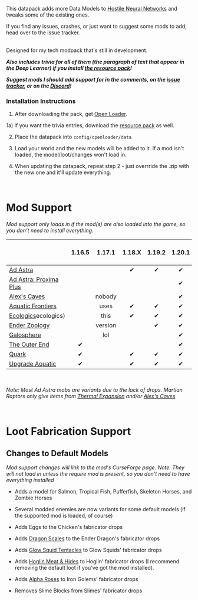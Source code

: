 This datapack adds more Data Models to [Hostile Neural Networks](https://www.curseforge.com/minecraft/mc-mods/hostile-neural-networks) and tweaks some of the existing ones.
 

If you find any issues, crashes, or just want to suggest some mods to add, head over to the issue tracker.

   
Designed for my tech modpack that's still in development.


 _**Also includes trivia for all of them (the paragraph of text that appear in the Deep Learner) if you install [the resource pack](https://www.curseforge.com/minecraft/texture-packs/modded-data-models-trivia)!**_


**_Suggest mods I should add support for in the comments, on the [issue tracker](https://curseforge.com/minecraft/data-packs/modded-data-models/issues), or on the [Discord](https://discord.com/invite/NtwzA6X)!_**



### Installation Instructions

1) After downloading the pack, get [Open Loader](https://www.curseforge.com/minecraft/mc-mods/open-loader).

1a) If you want the trivia entries, download the [resource pack](https://www.curseforge.com/minecraft/texture-packs/modded-data-models-trivia) as well.

2) Place the datapack into `config/openloader/data`

3) Load your world and the new models will be added to it. If a mod isn't loaded, the model/loot/changes won't load in.

4) When updating the datapack, repeat step 2 - just overrride the .zip with the new one and it'll update everything.

  

Mod Support
===========
_Mod support only loads in if the mod(s) are also loaded into the game, so you don't need to install everything._

|                        | 1.16.5 |  1.17.1 | 1.18.X | 1.19.2 | 1.20.1 | Minimum Pack Version |
|------------------------|:------:|:-------:|:------:|:------:|:------:|:--------------------:|
| [Ad Astra](https://modrinth.com/mod/ad-astra)             |        |         |    ✔   |    ✔   |    ✔   |                      |
| [Ad Astra: Proxima Plus](https://www.curseforge.com/minecraft/mc-mods/ad-astra-proxima-plus) |        |         |        |        |    ✔   |                      |
| [Alex's Caves](https://modrinth.com/mod/alexs-caves)            |        |  nobody |        |        |    ✔   |                      |
| [Aquatic Frontiers](https://modrinth.com/mod/aquatic-frontiers)      |        |   uses  |    ✔   |    ✔   |    ✔   |                      |
| [Ecologics](https://modrinth.com/mod/)ecologics)              |        |   this  |    ✔   |    ✔   |    ✔   |                      |
| [Ender Zoology](https://modrinth.com/mod/ender-zoology)          |        | version |        |    ✔   |    ✔   |                      |
| [Galosphere](https://modrinth.com/mod/galosphere)             |        |   lol   |        |        |    ✔   |                      |
| [The Outer End](https://modrinth.com/mod/the-outer-end)          |    ✔   |         |        |        |    ✔   |                      |
| [Quark](https://modrinth.com/mod/quark)                  |    ✔   |         |    ✔   |    ✔   |    ✔   |                      |
| [Upgrade Aquatic](https://modrinth.com/mod/upgrade-aquatic)        |    ✔   |         |    ✔   |    ✔   |    ✔   |          1.1         |

<br/>

*Note: Most Ad Astra mobs are variants due to the lack of drops. Martian Raptors only give items from [Thermal Expansion](https://www.curseforge.com/minecraft/mc-mods/thermal-expansion) and/or [Alex's Caves](https://www.curseforge.com/minecraft/mc-mods/alexs-caves)*

<br/>

Loot Fabrication Support
========================

Changes to Default Models
-------------------------

_Mod support changes will link to the mod's CurseForge page._
_Note: They will not load in unless the require mod is present, so you don't need to have everything installed_
 

- Adds a model for Salmon, Tropical Fish, Pufferfish, Skeleton Horses, and Zombie Horses

- Several modded enemies are now variants for some default models (if the supported mod is loaded, of course)

- Adds Eggs to the Chicken's fabricator drops

- Adds [Dragon Scales](https://modrinth.com/mod/quark) to the Ender Dragon's fabricator drops

- Adds [Glow Squid Tentacles](https://modrinth.com/mod/deeper_caves) to Glow Squids' fabricator drops

- Adds [Hoglin Meat & Hides](https://www.curseforge.com/minecraft/mc-mods/netherific) to Hoglin' fabricator drops (I recommend removing the default loot if you've got the mod installed).

- Adds [Alpha Roses](https://modrinth.com/mod/regions-unexplored) to Iron Golems' fabricator drops

- Removes Slime Blocks from Slimes' fabricator drops